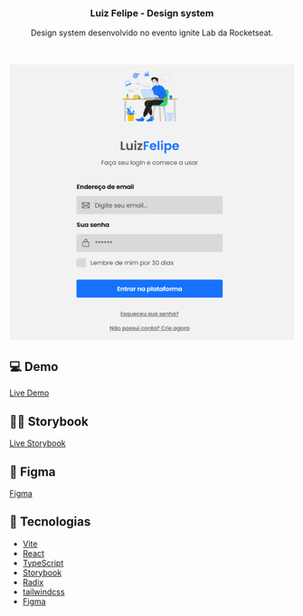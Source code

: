 <!-- PROJECT LOGO -->
<br />

  <h3 align="center">Luiz Felipe - Design system</h3>

  <p align="center">
    Design system desenvolvido no evento ignite Lab da Rocketseat.
    <br />
    <br />
  </p>
</div>

<br>

<div align="center"><img src="/assets/Screenchot.png"></div>

## :computer: Demo
[Live Demo](https://portfolio-ds-pi.vercel.app/)

## 👨‍🎨 Storybook
[Live Storybook](https://luizfelipe63.github.io/portfolio-design-system/)

## :art: Figma
[Figma](https://www.figma.com/file/ZyobhMy33hYZ52lcioKNqv/Design-System-Portfolio?node-id=0%3A1)

## :rocket: Tecnologias
- [Vite](https://vitejs.dev/)
- [React](https://pt-br.reactjs.org/)
- [TypeScript](https://www.typescriptlang.org/)
- [Storybook](https://storybook.js.org/)
- [Radix](https://www.radix-ui.com/)
- [tailwindcss](https://tailwindcss.com/)
- [Figma](https://www.figma.com/)
